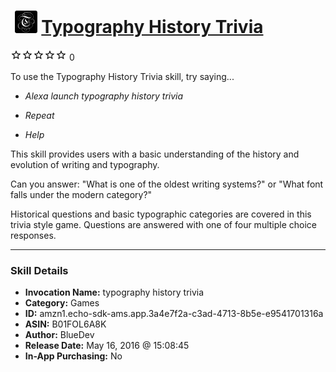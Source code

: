 # &nbsp;<img src="skill_icon" alt="Typography History Trivia icon" width="36"> [Typography History Trivia](http://alexa.amazon.com/#skills/amzn1.echo-sdk-ams.app.3a4e7f2a-c3ad-4713-8b5e-e9541701316a)
![0 stars](../../images/ic_star_border_black_18dp_1x.png)![0 stars](../../images/ic_star_border_black_18dp_1x.png)![0 stars](../../images/ic_star_border_black_18dp_1x.png)![0 stars](../../images/ic_star_border_black_18dp_1x.png)![0 stars](../../images/ic_star_border_black_18dp_1x.png) 0

To use the Typography History Trivia skill, try saying...

* *Alexa launch typography history trivia*

* *Repeat*

* *Help*

This skill provides users with a basic understanding of the history and evolution of writing and typography.

Can you answer:
"What is one of the oldest writing systems?"
or
"What font falls under the modern category?"

Historical questions and basic typographic categories are covered in this trivia style game. Questions are answered with one of four multiple choice responses.

***

### Skill Details

* **Invocation Name:** typography history trivia
* **Category:** Games
* **ID:** amzn1.echo-sdk-ams.app.3a4e7f2a-c3ad-4713-8b5e-e9541701316a
* **ASIN:** B01FOL6A8K
* **Author:** BlueDev
* **Release Date:** May 16, 2016 @ 15:08:45
* **In-App Purchasing:** No
